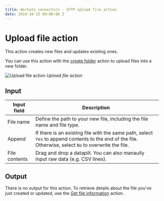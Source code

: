 ```yaml
---
title: Workato connectors - SFTP upload file action
date: 2019-10-15 09:00:00 Z
---
```


# Upload file action

This action creates new files and updates existing ones.

You can use this action with the [create folder](create-folder-action.md) action to upload files into a new folder.

![Upload file action](~@img/connectors/sftp/upload-file-action.png)
*Upload file action*

## Input

| Input field   | Description |
| ------------- | ----------- |
| File name     | Define the path to your new file, including the file name and file type. |
| Append        | If there is an existing file with the same path, select `Yes` to append contents to the end of the file. Otherwise, select `No` to overwrite the file. |
| File contents | Drag and drop a datapill. You can also manaully input raw data (e.g. CSV lines). |

## Output

There is no output for this action. To retrieve details about the file you've just created or updated, use the [Get file information](/connectors/sftp/get-file-information-action.md) action.
